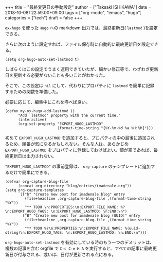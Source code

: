 +++
title = "最終変更日の手動設定"
author = ["Takaaki ISHIKAWA"]
date = 2018-10-08T22:59:00+09:00
tags = ["org-mode", "emacs", "hugo"]
categories = ["tech"]
draft = false
+++

`ox-hugo` を使った `Hugo` への markdown 出力では、最終更新日( `lastmod` )を設定できる。  

さらに次のように設定すれば、ファイル保存時に自動的に最終更新日を設定できる。  

```emacs-lisp
(setq org-hugo-auto-set-lastmod t)
```

しばらくはこの設定でうまく運用できていたが、細かい修正等で、わざわざ更新日を更新する必要がないことも多いことがわかった。  

そこで、この設定は `nil` にして、代わりにプロパティに `lastmod` を簡単に記録するための関数を準備した。  

必要に応じて、編集中にこれを呼べば良い。  

```emacs-lisp
(defun my-ox-hugo-add-lastmod ()
      "Add `lastmod' property with the current time."
      (interactive)
      (org-set-property "EXPORT_HUGO_LASTMOD"
                        (format-time-string "[%Y-%m-%d %a %H:%M]")))
```

初めて `EXPORT_HUGO_LASTMOD` を追加すると、プロパティの中の最後に追加されるため、順番が気になるかもしれない。そんな人は、あらかじめ `EXPORT_HUGO_LASTMOD` をプロパティに登録しておけばよい。値が空であれば、最終更新日は出力されない。  

`"EXPORT_HUGO_LASTMOD"` の事前登録は、 `org-capture` のテンプレートに追加するだけで簡単にできる。  

```emacs-lisp
(defvar org-capture-blog-file
      (concat org-directory "blog/entries/imadenale.org"))
(setq org-capture-templates
      `(("b" "Create new post for imadenale blog" entry
         (file+headline ,org-capture-blog-file ,(format-time-string "%Y"))
         "** TODO \n:PROPERTIES:\n:EXPORT_FILE_NAME: %?\n:EXPORT_HUGO_TAGS: \n:EXPORT_HUGO_LASTMOD: \n:END:\n")
        ("B" "Create new post for imadenale blog (UUID)" entry
         (file+headline ,org-capture-blog-file ,(format-time-string "%Y"))
         "** TODO %?\n:PROPERTIES:\n:EXPORT_FILE_NAME: %(uuid-string)\n:EXPORT_HUGO_TAGS: \n:EXPORT_HUGO_LASTMOD: \n:END:\n")))
```

`org-hugo-auto-set-lastmod` を有効にしている時のもう一つのデメリットは、複数の記事を含む orgfile で `C-c C-e H A` を実行すると、すべての記事に最終更新日が付与される、或いは、日付が更新される点にある。
